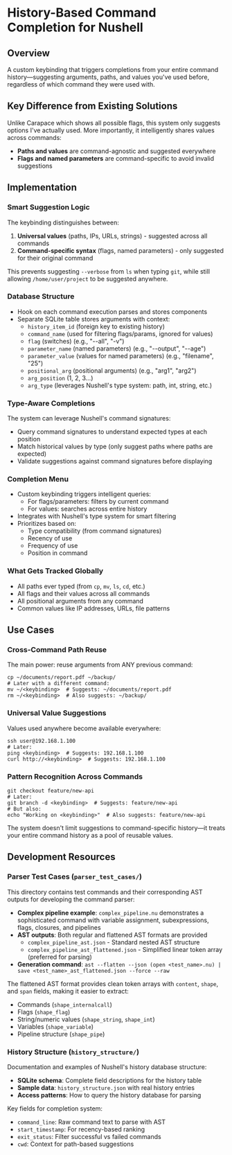 # History-Based Command Completion for Nushell

## Overview
A custom keybinding that triggers completions from your entire command history—suggesting arguments, paths, and values you've used before, regardless of which command they were used with.

## Key Difference from Existing Solutions
Unlike Carapace which shows all possible flags, this system only suggests options I've actually used. More importantly, it intelligently shares values across commands:
- **Paths and values** are command-agnostic and suggested everywhere
- **Flags and named parameters** are command-specific to avoid invalid suggestions

## Implementation

### Smart Suggestion Logic
The keybinding distinguishes between:
1. **Universal values** (paths, IPs, URLs, strings) - suggested across all commands
2. **Command-specific syntax** (flags, named parameters) - only suggested for their original command

This prevents suggesting `--verbose` from `ls` when typing `git`, while still allowing `/home/user/project` to be suggested anywhere.

### Database Structure
- Hook on each command execution parses and stores components
- Separate SQLite table stores arguments with context:
  - `history_item_id` (foreign key to existing history)
  - `command_name` (used for filtering flags/params, ignored for values)
  - `flag` (switches) (e.g., "--all", "-v")
  - `parameter_name` (named parameters) (e.g., "--output", "--age")
  - `parameter_value` (values for named parameters) (e.g., "filename", "25")
  - `positional_arg` (positional arguments) (e.g., "arg1", "arg2")
  - `arg_position` (1, 2, 3...)
  - `arg_type` (leverages Nushell's type system: path, int, string, etc.)

### Type-Aware Completions
The system can leverage Nushell's command signatures:
- Query command signatures to understand expected types at each position
- Match historical values by type (only suggest paths where paths are expected)
- Validate suggestions against command signatures before displaying

### Completion Menu
- Custom keybinding triggers intelligent queries:
  - For flags/parameters: filters by current command
  - For values: searches across entire history
- Integrates with Nushell's type system for smart filtering
- Prioritizes based on:
  - Type compatibility (from command signatures)
  - Recency of use
  - Frequency of use
  - Position in command

### What Gets Tracked Globally
- All paths ever typed (from `cp`, `mv`, `ls`, `cd`, etc.)
- All flags and their values across all commands
- All positional arguments from any command
- Common values like IP addresses, URLs, file patterns

## Use Cases

### Cross-Command Path Reuse
The main power: reuse arguments from ANY previous command:
```
cp ~/documents/report.pdf ~/backup/
# Later with a different command:
mv ~/<keybinding>  # Suggests: ~/documents/report.pdf
rm ~/<keybinding>  # Also suggests: ~/backup/
```

### Universal Value Suggestions
Values used anywhere become available everywhere:
```
ssh user@192.168.1.100
# Later:
ping <keybinding>  # Suggests: 192.168.1.100
curl http://<keybinding>  # Suggests: 192.168.1.100
```

### Pattern Recognition Across Commands
```
git checkout feature/new-api
# Later:
git branch -d <keybinding>  # Suggests: feature/new-api
# But also:
echo "Working on <keybinding>"  # Also suggests: feature/new-api
```

The system doesn't limit suggestions to command-specific history—it treats your entire command history as a pool of reusable values.

## Development Resources

### Parser Test Cases (`parser_test_cases/`)
This directory contains test commands and their corresponding AST outputs for developing the command parser:

- **Complex pipeline example**: `complex_pipeline.nu` demonstrates a sophisticated command with variable assignment, subexpressions, flags, closures, and pipelines
- **AST outputs**: Both regular and flattened AST formats are provided
  - `complex_pipeline_ast.json` - Standard nested AST structure
  - `complex_pipeline_ast_flattened.json` - Simplified linear token array (preferred for parsing)
- **Generation command**: `ast --flatten --json (open <test_name>.nu) | save <test_name>_ast_flattened.json --force --raw`

The flattened AST format provides clean token arrays with `content`, `shape`, and `span` fields, making it easier to extract:
- Commands (`shape_internalcall`)
- Flags (`shape_flag`) 
- String/numeric values (`shape_string`, `shape_int`)
- Variables (`shape_variable`)
- Pipeline structure (`shape_pipe`)

### History Structure (`history_structure/`)
Documentation and examples of Nushell's history database structure:

- **SQLite schema**: Complete field descriptions for the history table
- **Sample data**: `history_structure.json` with real history entries
- **Access patterns**: How to query the history database for parsing

Key fields for completion system:
- `command_line`: Raw command text to parse with AST
- `start_timestamp`: For recency-based ranking
- `exit_status`: Filter successful vs failed commands
- `cwd`: Context for path-based suggestions
